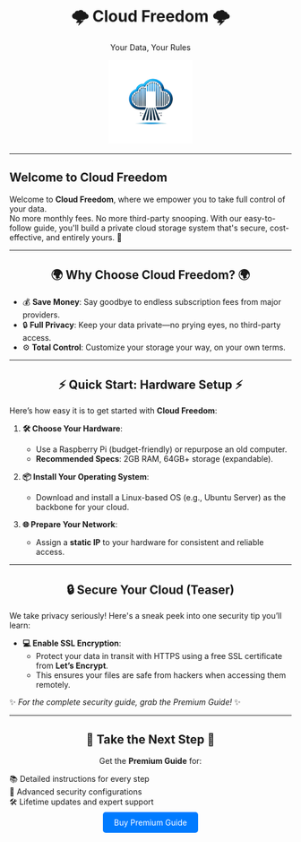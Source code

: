 <div align="center">
  <h1>🌩️ Cloud Freedom 🌩️</h1>
  <p>Your Data, Your Rules</p>
  <img src="assets/images/cloud-freedom.png" alt="Cloud Freedom Logo" width="150">
</div>

---

## Welcome to Cloud Freedom

Welcome to **Cloud Freedom**, where we empower you to take full control of your data.  
No more monthly fees. No more third-party snooping. With our easy-to-follow guide, you'll build a private cloud storage system that's secure, cost-effective, and entirely yours. 🌟

---

<div align="center">
  <h2>🌍 Why Choose Cloud Freedom? 🌍</h2>
</div>

- 💰 **Save Money**: Say goodbye to endless subscription fees from major providers.  
- 🔒 **Full Privacy**: Keep your data private—no prying eyes, no third-party access.  
- ⚙️ **Total Control**: Customize your storage your way, on your own terms.  

---

<div align="center">
  <h2>⚡ Quick Start: Hardware Setup ⚡</h2>
</div>

Here’s how easy it is to get started with **Cloud Freedom**:  

1. **🛠 Choose Your Hardware**:  
   - Use a Raspberry Pi (budget-friendly) or repurpose an old computer.  
   - **Recommended Specs**: 2GB RAM, 64GB+ storage (expandable).  

2. **📦 Install Your Operating System**:  
   - Download and install a Linux-based OS (e.g., Ubuntu Server) as the backbone for your cloud.  

3. **🌐 Prepare Your Network**:  
   - Assign a **static IP** to your hardware for consistent and reliable access.  

---

<div align="center">
  <h2>🔒 Secure Your Cloud (Teaser)</h2>
</div>

We take privacy seriously! Here's a sneak peek into one security tip you’ll learn:  

- **💻 Enable SSL Encryption**:  
   - Protect your data in transit with HTTPS using a free SSL certificate from **Let’s Encrypt**.  
   - This ensures your files are safe from hackers when accessing them remotely.  

✨ *For the complete security guide, grab the Premium Guide!* ✨

---

<div align="center">
  <h2>🚀 Take the Next Step 🚀</h2>
  <p>Get the <strong>Premium Guide</strong> for:</p>
  <ul align="left" style="list-style: none; padding-left: 0;">
    <li>📚 Detailed instructions for every step</li>
    <li>🔐 Advanced security configurations</li>
    <li>🛠 Lifetime updates and expert support</li>
  </ul>
  <a href="#buy-premium-guide" style="background-color: #007BFF; color: white; padding: 10px 20px; text-decoration: none; border-radius: 5px;">Buy Premium Guide</a>
</div>
